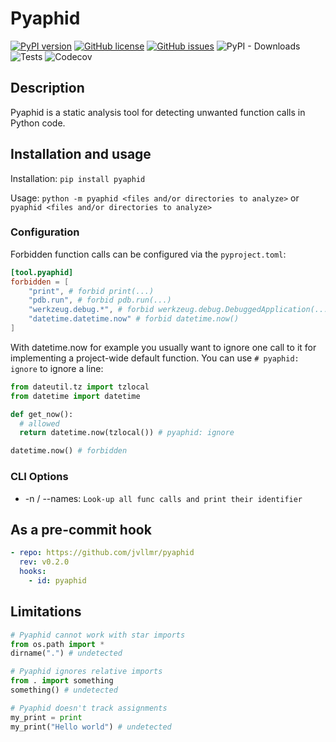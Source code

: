 # Pyaphid

[![PyPI version](https://badge.fury.io/py/pyaphid.svg)](https://badge.fury.io/py/pyaphid)
[![GitHub license](https://img.shields.io/github/license/jvllmr/pyaphid)](https://github.com/jvllmr/pyaphid/blob/master/LICENSE)
[![GitHub issues](https://img.shields.io/github/issues/jvllmr/pyaphid)](https://github.com/jvllmr/pyaphid/issues)
![PyPI - Downloads](https://img.shields.io/pypi/dd/pyaphid)
![Tests](https://github.com/jvllmr/pyaphid/actions/workflows/main.yml/badge.svg)
![Codecov](https://img.shields.io/codecov/c/github/jvllmr/pyaphid?style=plastic)

## Description

Pyaphid is a static analysis tool for detecting unwanted function calls in Python code.

## Installation and usage

Installation: `pip install pyaphid`

Usage: `python -m pyaphid <files and/or directories to analyze>` or `pyaphid <files and/or directories to analyze>`

### Configuration

Forbidden function calls can be configured via the `pyproject.toml`:

```toml
[tool.pyaphid]
forbidden = [
    "print", # forbid print(...)
    "pdb.run", # forbid pdb.run(...)
    "werkzeug.debug.*", # forbid werkzeug.debug.DebuggedApplication(...), werkzeug.debug.get_machine_id(...), ...
    "datetime.datetime.now" # forbid datetime.now()
]
```

With datetime.now for example you usually want to ignore one call to it for implementing a project-wide default function. You can use `# pyaphid: ignore` to ignore a line:

```python
from dateutil.tz import tzlocal
from datetime import datetime

def get_now():
  # allowed
  return datetime.now(tzlocal()) # pyaphid: ignore

datetime.now() # forbidden

```

### CLI Options

- -n / --names: `Look-up all func calls and print their identifier`

## As a pre-commit hook

```yaml
- repo: https://github.com/jvllmr/pyaphid
  rev: v0.2.0
  hooks:
    - id: pyaphid
```

## Limitations

```python
# Pyaphid cannot work with star imports
from os.path import *
dirname(".") # undetected

# Pyaphid ignores relative imports
from . import something
something() # undetected

# Pyaphid doesn't track assignments
my_print = print
my_print("Hello world") # undetected
```
